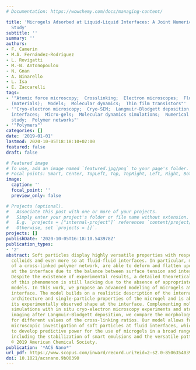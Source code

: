 ```yaml
---
# Documentation: https://wowchemy.com/docs/managing-content/

title: 'Microgels Adsorbed at Liquid-Liquid Interfaces: A Joint Numerical and Experimental
  Study'
subtitle: ''
summary: ''
authors:
- F. Camerin
- M.Á. Fernández-Rodríguez
- L. Rovigatti
- M.-N. Antonopoulou
- N. Gnan
- A. Ninarello
- L. Isa
- E. Zaccarelli
tags:
- '"Atomic force microscopy;  Crosslinking;  Electron microscopes;  Fluidity;  Interfaces
  (materials);  Models;  Molecular dynamics;  Thin film transistors"'
- '"Cryo-electron microscopy;  Cryo-SEM;  Langmuir-Blodgett deposition;  Liquid-liquid
  interfaces;  Micro-gels;  Molecular dynamics simulations;  Numerical and experimental
  study;  Polymer networks"'
- '"Polymers"'
categories: []
date: '2019-01-01'
lastmod: 2020-10-05T18:18:10+02:00
featured: false
draft: false

# Featured image
# To use, add an image named `featured.jpg/png` to your page's folder.
# Focal points: Smart, Center, TopLeft, Top, TopRight, Left, Right, BottomLeft, Bottom, BottomRight.
image:
  caption: ''
  focal_point: ''
  preview_only: false

# Projects (optional).
#   Associate this post with one or more of your projects.
#   Simply enter your project's folder or file name without extension.
#   E.g. `projects = ["internal-project"]` references `content/project/deep-learning/index.md`.
#   Otherwise, set `projects = []`.
projects: []
publishDate: '2020-10-05T16:18:10.543978Z'
publication_types:
- '2'
abstract: Soft particles display highly versatile properties with respect to hard
  colloids and even more so at fluid-fluid interfaces. In particular, microgels, consisting
  of a cross-linked polymer network, are able to deform and flatten upon adsorption
  at the interface due to the balance between surface tension and internal elasticity.
  Despite the existence of experimental results, a detailed theoretical understanding
  of this phenomenon is still lacking due to the absence of appropriate microscopic
  models. In this work, we propose an advanced modeling of microgels at a flat water/oil
  interface. The model builds on a realistic description of the internal polymeric
  architecture and single-particle properties of the microgel and is able to reproduce
  its experimentally observed shape at the interface. Complementing molecular dynamics
  simulations with in situ cryo-electron microscopy experiments and atomic force microscopy
  imaging after Langmuir-Blodgett deposition, we compare the morphology of the microgels
  for different values of the cross-linking ratios. Our model allows for a systematic
  microscopic investigation of soft particles at fluid interfaces, which is essential
  to develop predictive power for the use of microgels in a broad range of applications,
  including the stabilization of smart emulsions and the versatile patterning of surfaces.
  © 2019 American Chemical Society.
publication: '*ACS Nano*'
url_pdf: https://www.scopus.com/inward/record.uri?eid=2-s2.0-85063540390&doi=10.1021%2facsnano.9b00390&partnerID=40&md5=15e31f87956d92edb01b4d2a9e603b71
doi: 10.1021/acsnano.9b00390
---
```

